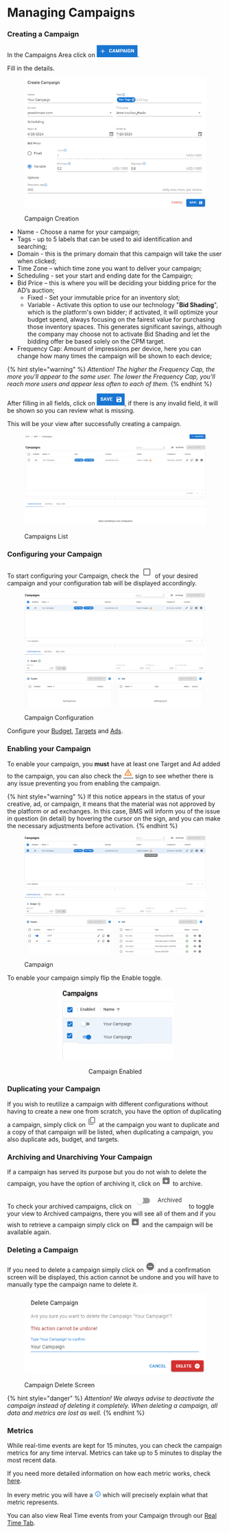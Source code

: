 # Managing Campaigns

### Creating a Campaign

In the Campaigns Area click on <img src="../../.gitbook/assets/image (252).png" alt="Create Campaign" data-size="line">.

Fill in the details.

<figure><img src="../../.gitbook/assets/image (238).png" alt=""><figcaption><p>Campaign Creation</p></figcaption></figure>

* Name - Choose a name for your campaign;
* Tags - up to 5 labels that can be used to aid identification and searching;
* Domain - this is the primary domain that this campaign will take the user when clicked;
* Time Zone – which time zone you want to deliver your campaign;
* Scheduling - set your start and ending date for the Campaign;
* Bid Price – this is where you will be deciding your bidding price for the AD’s auction;
  * Fixed - Set your immutable price for an inventory slot;
  * Variable - Activate this option to use our technology "**Bid Shading**", which is the platform's own bidder; if activated, it will optimize your budget spend, always focusing on the fairest value for purchasing those inventory spaces. This generates significant savings, although the company may choose not to activate Bid Shading and let the bidding offer be based solely on the CPM target.
* Frequency Cap: Amount of impressions per device, here you can change how many times the campaign will be shown to each device;

{% hint style="warning" %}
_Attention! The higher the Frequency Cap, the more you'll appear to the same user. The lower the Frequency Cap, you'll reach more users and appear less often to each of them._
{% endhint %}

After filling in all fields, click on ![](<../../.gitbook/assets/image (253).png>), if there is any invalid field, it will be shown so you can review what is missing.

This will be your view after successfully creating a campaign.

<figure><img src="../../.gitbook/assets/image (239).png" alt=""><figcaption><p>Campaigns List</p></figcaption></figure>

### Configuring your Campaign

To start configuring your Campaign, check the <img src="../../.gitbook/assets/image (6) (3).png" alt="Check Box" data-size="line"> of your desired campaign and your configuration tab will be displayed accordingly.

<figure><img src="../../.gitbook/assets/image (240).png" alt=""><figcaption><p>Campaign Configuration</p></figcaption></figure>

Configure your [Budget](budgets.md), [Targets](targets.md) and [Ads](managing-ads.md).

### Enabling your Campaign

To enable your campaign, you **must** have at least one Target and Ad added to the campaign, you can also check the <img src="../../.gitbook/assets/image (76).png" alt="" data-size="line"> sign to see whether there is any issue preventing you from enabling the campaign.

{% hint style="warning" %}
If this notice appears in the status of your creative, ad, or campaign, it means that the material was not approved by the platform or ad exchanges. In this case, BMS will inform you of the issue in question (in detail) by hovering the cursor on the sign, and you can make the necessary adjustments before activation.
{% endhint %}

<figure><img src="../../.gitbook/assets/image (254).png" alt=""><figcaption><p>Campaign</p></figcaption></figure>

To enable your campaign simply flip the Enable toggle.

<div align="center">

<figure><img src="../../.gitbook/assets/image (1) (4).png" alt="" width="269"><figcaption><p>Campaign Enabled</p></figcaption></figure>

</div>

### Duplicating your Campaign

If you wish to reutilize a campaign with different configurations without having to create a new one from scratch, you have the option of duplicating a campaign, simply click on <img src="../../.gitbook/assets/image (77).png" alt="" data-size="line"> at the campaign you want to duplicate and a copy of that campaign will be listed, when duplicating a campaign, you also duplicate ads, budget, and targets.

### Archiving and Unarchiving Your Campaign

If a campaign has served its purpose but you do not wish to delete the campaign, you have the option of archiving it, click on <img src="../../.gitbook/assets/image (78).png" alt="Archive" data-size="line"> to archive.

To check your archived campaigns, click on <img src="../../.gitbook/assets/image (79).png" alt="Archive Toggle" data-size="line"> to toggle your view to Archived campaigns, there you will see all of them and if you wish to retrieve a campaign simply click on ![Disarchive](<../../.gitbook/assets/image (80).png>) and the campaign will be available again.

### Deleting a Campaign

If you need to delete a campaign simply click on ![Delete Campaign](<../../.gitbook/assets/image (81).png>) and a confirmation screen will be displayed, this action cannot be undone and you will have to manually type the campaign name to delete it.

<figure><img src="../../.gitbook/assets/image (31) (1).png" alt=""><figcaption><p>Campaign Delete Screen</p></figcaption></figure>

{% hint style="danger" %}
_Attention! We always advise to deactivate the campaign instead of deleting it completely. When deleting a campaign, all data and metrics are lost as well._
{% endhint %}

### Metrics

While real-time events are kept for 15 minutes, you can check the campaign metrics for any time interval. Metrics can take up to 5 minutes to display the most recent data.

If you need more detailed information on how each metric works, check [here](metrics.md).

In every metric you will have a <img src="../../.gitbook/assets/image (38) (1).png" alt="Info" data-size="line"> which will precisely explain what that metric represents.

You can also view Real Time events from your Campaign through our [Real Time Tab](real-time-tab.md).
